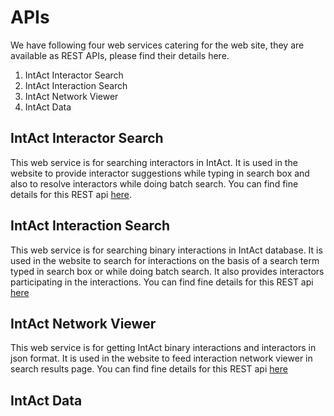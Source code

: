 # APIs

We have following four web services catering for the web site, they are available as REST APIs, please find their details here.

1. IntAct Interactor Search
2. IntAct Interaction Search
3. IntAct Network Viewer
4. IntAct Data

## IntAct Interactor Search

This web service is for searching interactors in IntAct. It is used in the website to provide interactor suggestions while typing in search box and also to resolve interactors while doing batch search. You can find fine details for this REST api [here](https://www.ebi.ac.uk/intact/ws/interactor/swagger-ui.html). 

## IntAct Interaction Search

This web service is for searching binary interactions in IntAct database. It is used in the website to search for interactions on the basis of a search term typed in search box or while doing batch search. It also provides interactors participating in the interactions. You can find fine details for this REST api [here](https://www.ebi.ac.uk/intact/ws/interaction/swagger-ui.html)

## IntAct Network Viewer

This web service is for getting IntAct binary interactions and interactors in json format. It is used in the website to feed interaction network viewer in search results page. You can find fine details for this REST api [here](https://www.ebi.ac.uk/intact/ws/network/swagger-ui.html)

## IntAct Data

